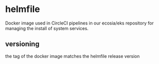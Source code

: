 # helmfile
Docker image used in CircleCI pipelines in our ecosia/eks repository for managing the install of system services.

## versioning
the tag of the docker image matches the helmfile release version
